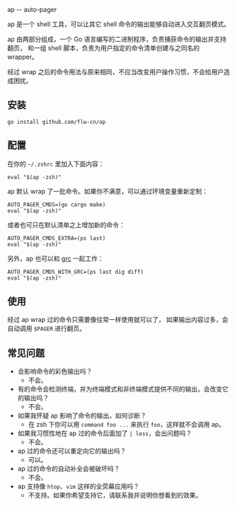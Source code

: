 ap -- auto-pager

ap 是一个 shell 工具，可以让其它 shell 命令的输出能够自动进入交互翻页模式。

ap 由两部分组成，一个 Go 语言编写的二进制程序，负责捕获命令的输出并支持翻页，
和一组 shell 脚本，负责为用户指定的命令清单创建与之同名的 wrapper。

经过 wrap 之后的命令用法与原来相同，不应当改变用户操作习惯，不会给用户造成困扰。

## 安装

```
go install github.com/flw-cn/ap
```

## 配置

在你的 `~/.zshrc` 里加入下面内容：

```
eval "$(ap -zsh)"
```

ap 默认 wrap 了一批命令。如果你不满意，可以通过环境变量重新定制：

```
AUTO_PAGER_CMDS=(go cargo make)
eval "$(ap -zsh)"
```

或者也可只在默认清单之上增加新的命令：

```
AUTO_PAGER_CMDS_EXTRA=(ps last)
eval "$(ap -zsh)"
```

另外，ap 也可以和 [grc](https://github.com/garabik/grc) 一起工作：

```
AUTO_PAGER_CMDS_WITH_GRC=(ps last dig diff)
eval "$(ap -zsh)"
```

## 使用

经过 ap wrap 过的命令只需要像往常一样使用就可以了，
如果输出内容过多，会自动调用 `$PAGER` 进行翻页。

## 常见问题

* 会影响命令的彩色输出吗？
    - 不会。
* 有的命令会检测终端，并为终端模式和非终端模式提供不同的输出，会改变它的输出吗？
    - 不会。
* 如果我怀疑 ap 影响了命令的输出，如何诊断？
    - 在 zsh 下你可以用 `command foo ...` 来执行 `foo`，这样就不会调用 ap。
* 如果我习惯性地在 ap 过的命令后面加了 `| less`，会出问题吗？
    - 不会。
* ap 过的命令还可以重定向它的输出吗？
    - 可以。
* ap 过的命令的自动补全会被破坏吗？
    - 不会。
* ap 支持像 `htop`、`vim` 这样的全荧幕应用吗？
    - 不支持。如果你希望支持它，请联系我并说明你想看到的效果。
